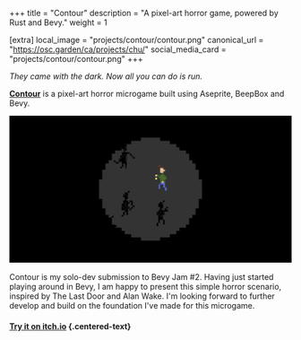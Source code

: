 +++
title = "Contour"
description = "A pixel-art horror game, powered by Rust and Bevy."
weight = 1

[extra]
local_image = "projects/contour/contour.png"
canonical_url = "https://osc.garden/ca/projects/chu/"
social_media_card = "projects/contour/contour.png"
+++

_They came with the dark._
_Now all you can do is run._

[**Contour**](https://github.com/nilsiker/contour) is a pixel-art horror microgame built using Aseprite, BeepBox and Bevy.

![](./contour-ingame.png)

Contour is my solo-dev submission to Bevy Jam #2. Having just started playing around in Bevy, I am happy to present this simple horror scenario, inspired by The Last Door and Alan Wake. I'm looking forward to further develop and build on the foundation I've made for this microgame.

#### [Try it on itch.io](https://nilsiker.itch.io/contour) {.centered-text}





